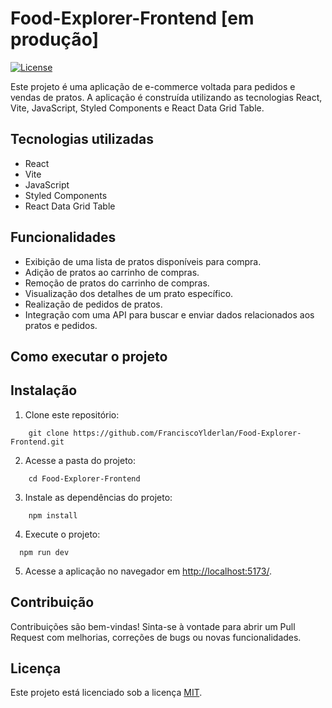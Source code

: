 # Food-Explorer-Frontend [em produção]

[![License](https://img.shields.io/badge/License-MIT-blue.svg)](https://opensource.org/licenses/MIT)

Este projeto é uma aplicação de e-commerce voltada para pedidos e vendas de pratos. A aplicação é construída utilizando as tecnologias React, Vite, JavaScript, Styled Components e React Data Grid Table.

## Tecnologias utilizadas

- React
- Vite
- JavaScript
- Styled Components
- React Data Grid Table

## Funcionalidades

- Exibição de uma lista de pratos disponíveis para compra.
- Adição de pratos ao carrinho de compras.
- Remoção de pratos do carrinho de compras.
- Visualização dos detalhes de um prato específico.
- Realização de pedidos de pratos.
- Integração com uma API para buscar e enviar dados relacionados aos pratos e pedidos.

## Como executar o projeto


## Instalação

1. Clone este repositório:

```npm
    git clone https://github.com/FranciscoYlderlan/Food-Explorer-Frontend.git
```
2. Acesse a pasta do projeto:

```npm
    cd Food-Explorer-Frontend
```
3. Instale as dependências do projeto:

```npm
    npm install
```

4. Execute o projeto:

```npm
  npm run dev
```
5. Acesse a aplicação no navegador em [http://localhost:5173/](http://http://localhost:5173/).

## Contribuição

Contribuições são bem-vindas! Sinta-se à vontade para abrir um Pull Request com melhorias, correções de bugs ou novas funcionalidades.

## Licença

Este projeto está licenciado sob a licença [MIT](https://opensource.org/licenses/MIT).


